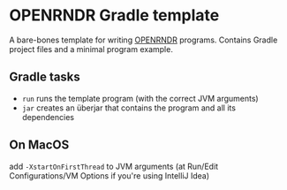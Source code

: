 # OPENRNDR Gradle template

A bare-bones template for writing [OPENRNDR](http://openrndr.org) programs. Contains Gradle project files and a minimal program example.

## Gradle tasks

 * `run` runs the template program (with the correct JVM arguments)
 * `jar` creates an überjar that contains the program and all its dependencies


## On MacOS
add `-XstartOnFirstThread` to JVM arguments (at Run/Edit Configurations/VM Options if you're using IntelliJ Idea)
